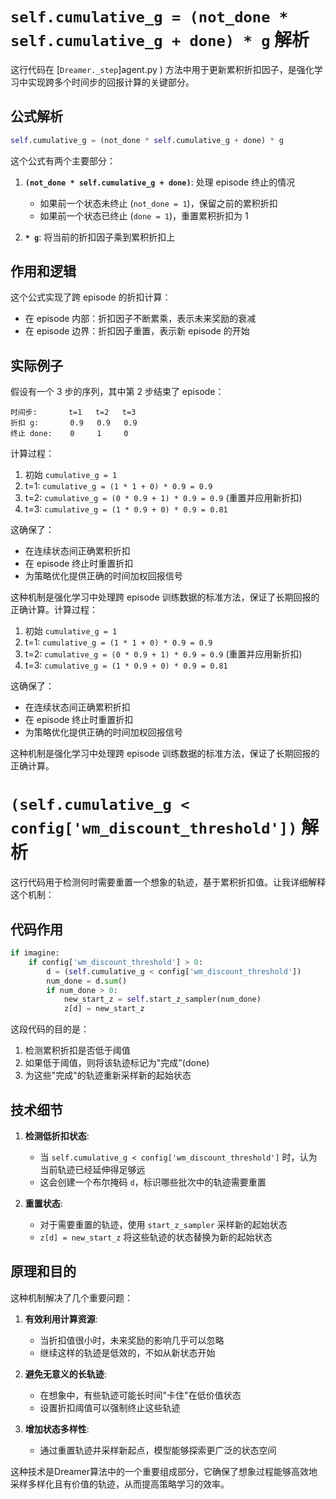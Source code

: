 # `self.cumulative_g = (not_done * self.cumulative_g + done) * g` 解析

这行代码在 [`Dreamer._step`]agent.py ) 方法中用于更新累积折扣因子，是强化学习中实现跨多个时间步的回报计算的关键部分。

## 公式解析

```python
self.cumulative_g = (not_done * self.cumulative_g + done) * g
```

这个公式有两个主要部分：

1. **`(not_done * self.cumulative_g + done)`**: 处理 episode 终止的情况
   - 如果前一个状态未终止 (`not_done = 1`)，保留之前的累积折扣
   - 如果前一个状态已终止 (`done = 1`)，重置累积折扣为 1

2. **`* g`**: 将当前的折扣因子乘到累积折扣上

## 作用和逻辑

这个公式实现了跨 episode 的折扣计算：

- 在 episode 内部：折扣因子不断累乘，表示未来奖励的衰减
- 在 episode 边界：折扣因子重置，表示新 episode 的开始

## 实际例子

假设有一个 3 步的序列，其中第 2 步结束了 episode：

```
时间步:       t=1   t=2   t=3
折扣 g:       0.9   0.9   0.9
终止 done:    0     1     0
```

计算过程：
1. 初始 `cumulative_g = 1`
2. t=1: `cumulative_g = (1 * 1 + 0) * 0.9 = 0.9`
3. t=2: `cumulative_g = (0 * 0.9 + 1) * 0.9 = 0.9` (重置并应用新折扣)
4. t=3: `cumulative_g = (1 * 0.9 + 0) * 0.9 = 0.81`

这确保了：
- 在连续状态间正确累积折扣
- 在 episode 终止时重置折扣
- 为策略优化提供正确的时间加权回报信号

这种机制是强化学习中处理跨 episode 训练数据的标准方法，保证了长期回报的正确计算。计算过程：
1. 初始 `cumulative_g = 1`
2. t=1: `cumulative_g = (1 * 1 + 0) * 0.9 = 0.9`
3. t=2: `cumulative_g = (0 * 0.9 + 1) * 0.9 = 0.9` (重置并应用新折扣)
4. t=3: `cumulative_g = (1 * 0.9 + 0) * 0.9 = 0.81`

这确保了：
- 在连续状态间正确累积折扣
- 在 episode 终止时重置折扣
- 为策略优化提供正确的时间加权回报信号

这种机制是强化学习中处理跨 episode 训练数据的标准方法，保证了长期回报的正确计算。

# `(self.cumulative_g < config['wm_discount_threshold'])` 解析

这行代码用于检测何时需要重置一个想象的轨迹，基于累积折扣值。让我详细解释这个机制：

## 代码作用

```python
if imagine:
    if config['wm_discount_threshold'] > 0:
        d = (self.cumulative_g < config['wm_discount_threshold'])
        num_done = d.sum()
        if num_done > 0:
            new_start_z = self.start_z_sampler(num_done)
            z[d] = new_start_z
```

这段代码的目的是：
1. 检测累积折扣是否低于阈值
2. 如果低于阈值，则将该轨迹标记为"完成"(done)
3. 为这些"完成"的轨迹重新采样新的起始状态

## 技术细节

1. **检测低折扣状态**:
   - 当 `self.cumulative_g < config['wm_discount_threshold']` 时，认为当前轨迹已经延伸得足够远
   - 这会创建一个布尔掩码 `d`，标识哪些批次中的轨迹需要重置

2. **重置状态**:
   - 对于需要重置的轨迹，使用 `start_z_sampler` 采样新的起始状态
   - `z[d] = new_start_z` 将这些轨迹的状态替换为新的起始状态

## 原理和目的

这种机制解决了几个重要问题：

1. **有效利用计算资源**:
   - 当折扣值很小时，未来奖励的影响几乎可以忽略
   - 继续这样的轨迹是低效的，不如从新状态开始

2. **避免无意义的长轨迹**:
   - 在想象中，有些轨迹可能长时间"卡住"在低价值状态
   - 设置折扣阈值可以强制终止这些轨迹

3. **增加状态多样性**:
   - 通过重置轨迹并采样新起点，模型能够探索更广泛的状态空间

这种技术是Dreamer算法中的一个重要组成部分，它确保了想象过程能够高效地采样多样化且有价值的轨迹，从而提高策略学习的效率。